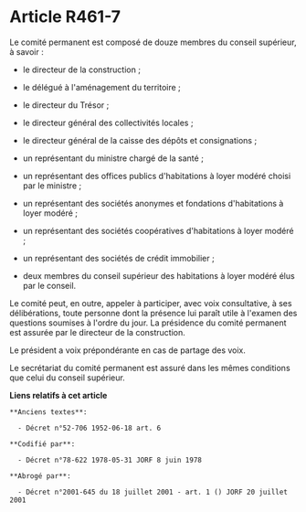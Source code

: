 # Article R461-7

Le comité permanent est composé de douze membres du conseil supérieur, à savoir :

- le directeur de la construction ;

- le délégué à l'aménagement du territoire ;

- le directeur du Trésor ;

- le directeur général des collectivités locales ;

- le directeur général de la caisse  des dépôts et consignations ;

- un représentant du ministre chargé de la santé ;

- un représentant des offices publics d'habitations à loyer modéré choisi par le ministre ;

- un représentant des sociétés anonymes et fondations d'habitations à loyer modéré ;

- un représentant des sociétés coopératives d'habitations à loyer modéré ;

- un représentant des sociétés de crédit immobilier ;

- deux membres du conseil supérieur des habitations à loyer modéré élus par le conseil.

Le comité peut, en outre, appeler à participer, avec voix consultative, à ses délibérations, toute personne dont la présence
lui paraît utile à l'examen des questions soumises à l'ordre du jour. La présidence du comité permanent est assurée par le
directeur de la construction.

Le président a voix prépondérante en cas de partage des voix.

Le secrétariat du comité permanent est assuré dans les mêmes conditions que celui du conseil supérieur.

**Liens relatifs à cet article**

	**Anciens textes**:

	  - Décret n°52-706 1952-06-18 art. 6

	**Codifié par**:

	  - Décret n°78-622 1978-05-31 JORF 8 juin 1978

	**Abrogé par**:

	  - Décret n°2001-645 du 18 juillet 2001 - art. 1 () JORF 20 juillet 2001
